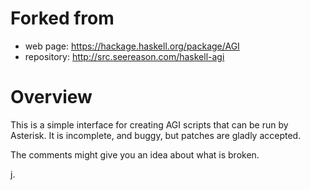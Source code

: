 # Forked from

- web page:     https://hackage.haskell.org/package/AGI
- repository:   http://src.seereason.com/haskell-agi

# Overview

This is a simple interface for creating AGI scripts that can be run by
Asterisk. It is incomplete, and buggy, but patches are gladly
accepted.

The comments might give you an idea about what is broken.

j.

